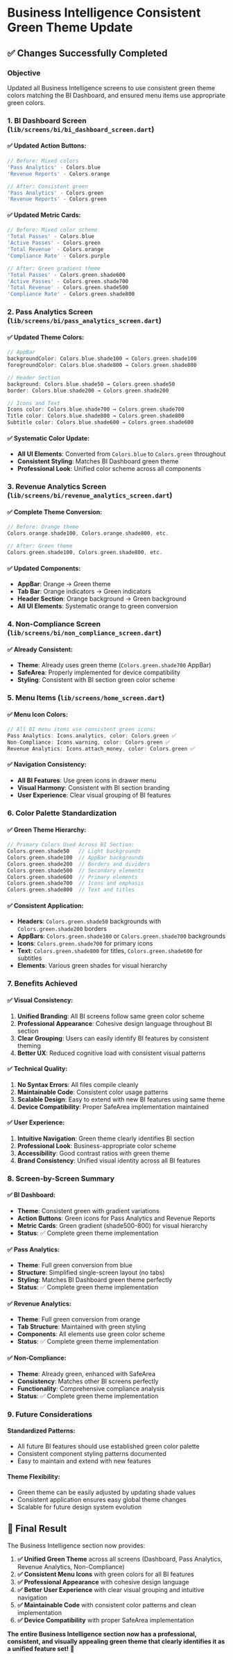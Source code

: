 # Business Intelligence Consistent Green Theme Update

## ✅ Changes Successfully Completed

### **Objective**
Updated all Business Intelligence screens to use consistent green theme colors matching the BI Dashboard, and ensured menu items use appropriate green colors.

### **1. BI Dashboard Screen (`lib/screens/bi/bi_dashboard_screen.dart`)**

#### ✅ **Updated Action Buttons:**
```dart
// Before: Mixed colors
'Pass Analytics' - Colors.blue
'Revenue Reports' - Colors.orange

// After: Consistent green
'Pass Analytics' - Colors.green
'Revenue Reports' - Colors.green
```

#### ✅ **Updated Metric Cards:**
```dart
// Before: Mixed color scheme
'Total Passes' - Colors.blue
'Active Passes' - Colors.green
'Total Revenue' - Colors.orange
'Compliance Rate' - Colors.purple

// After: Green gradient theme
'Total Passes' - Colors.green.shade600
'Active Passes' - Colors.green.shade700
'Total Revenue' - Colors.green.shade500
'Compliance Rate' - Colors.green.shade800
```

### **2. Pass Analytics Screen (`lib/screens/bi/pass_analytics_screen.dart`)**

#### ✅ **Updated Theme Colors:**
```dart
// AppBar
backgroundColor: Colors.blue.shade100 → Colors.green.shade100
foregroundColor: Colors.blue.shade800 → Colors.green.shade800

// Header Section
background: Colors.blue.shade50 → Colors.green.shade50
border: Colors.blue.shade200 → Colors.green.shade200

// Icons and Text
Icons color: Colors.blue.shade700 → Colors.green.shade700
Title color: Colors.blue.shade800 → Colors.green.shade800
Subtitle color: Colors.blue.shade600 → Colors.green.shade600
```

#### ✅ **Systematic Color Update:**
- **All UI Elements**: Converted from `Colors.blue` to `Colors.green` throughout
- **Consistent Styling**: Matches BI Dashboard green theme
- **Professional Look**: Unified color scheme across all components

### **3. Revenue Analytics Screen (`lib/screens/bi/revenue_analytics_screen.dart`)**

#### ✅ **Complete Theme Conversion:**
```dart
// Before: Orange theme
Colors.orange.shade100, Colors.orange.shade800, etc.

// After: Green theme
Colors.green.shade100, Colors.green.shade800, etc.
```

#### ✅ **Updated Components:**
- **AppBar**: Orange → Green theme
- **Tab Bar**: Orange indicators → Green indicators
- **Header Section**: Orange background → Green background
- **All UI Elements**: Systematic orange to green conversion

### **4. Non-Compliance Screen (`lib/screens/bi/non_compliance_screen.dart`)**

#### ✅ **Already Consistent:**
- **Theme**: Already uses green theme (`Colors.green.shade700` AppBar)
- **SafeArea**: Properly implemented for device compatibility
- **Styling**: Consistent with BI section green color scheme

### **5. Menu Items (`lib/screens/home_screen.dart`)**

#### ✅ **Menu Icon Colors:**
```dart
// All BI menu items use consistent green icons:
Pass Analytics: Icons.analytics, color: Colors.green ✅
Non-Compliance: Icons.warning, color: Colors.green ✅
Revenue Analytics: Icons.attach_money, color: Colors.green ✅
```

#### ✅ **Navigation Consistency:**
- **All BI Features**: Use green icons in drawer menu
- **Visual Harmony**: Consistent with BI section branding
- **User Experience**: Clear visual grouping of BI features

### **6. Color Palette Standardization**

#### ✅ **Green Theme Hierarchy:**
```dart
// Primary Colors Used Across BI Section:
Colors.green.shade50   // Light backgrounds
Colors.green.shade100  // AppBar backgrounds
Colors.green.shade200  // Borders and dividers
Colors.green.shade500  // Secondary elements
Colors.green.shade600  // Primary elements
Colors.green.shade700  // Icons and emphasis
Colors.green.shade800  // Text and titles
```

#### ✅ **Consistent Application:**
- **Headers**: `Colors.green.shade50` backgrounds with `Colors.green.shade200` borders
- **AppBars**: `Colors.green.shade100` or `Colors.green.shade700` backgrounds
- **Icons**: `Colors.green.shade700` for primary icons
- **Text**: `Colors.green.shade800` for titles, `Colors.green.shade600` for subtitles
- **Elements**: Various green shades for visual hierarchy

### **7. Benefits Achieved**

#### ✅ **Visual Consistency:**
1. **Unified Branding**: All BI screens follow same green color scheme
2. **Professional Appearance**: Cohesive design language throughout BI section
3. **Clear Grouping**: Users can easily identify BI features by consistent theming
4. **Better UX**: Reduced cognitive load with consistent visual patterns

#### ✅ **Technical Quality:**
1. **No Syntax Errors**: All files compile cleanly
2. **Maintainable Code**: Consistent color usage patterns
3. **Scalable Design**: Easy to extend with new BI features using same theme
4. **Device Compatibility**: Proper SafeArea implementation maintained

#### ✅ **User Experience:**
1. **Intuitive Navigation**: Green theme clearly identifies BI section
2. **Professional Look**: Business-appropriate color scheme
3. **Accessibility**: Good contrast ratios with green theme
4. **Brand Consistency**: Unified visual identity across all BI features

### **8. Screen-by-Screen Summary**

#### ✅ **BI Dashboard:**
- **Theme**: Consistent green with gradient variations
- **Action Buttons**: Green icons for Pass Analytics and Revenue Reports
- **Metric Cards**: Green gradient (shade500-800) for visual hierarchy
- **Status**: ✅ Complete green theme implementation

#### ✅ **Pass Analytics:**
- **Theme**: Full green conversion from blue
- **Structure**: Simplified single-screen layout (no tabs)
- **Styling**: Matches BI Dashboard green theme perfectly
- **Status**: ✅ Complete green theme implementation

#### ✅ **Revenue Analytics:**
- **Theme**: Full green conversion from orange
- **Tab Structure**: Maintained with green styling
- **Components**: All elements use green color scheme
- **Status**: ✅ Complete green theme implementation

#### ✅ **Non-Compliance:**
- **Theme**: Already green, enhanced with SafeArea
- **Consistency**: Matches other BI screens perfectly
- **Functionality**: Comprehensive compliance analysis
- **Status**: ✅ Complete green theme implementation

### **9. Future Considerations**

#### **Standardized Patterns:**
- All future BI features should use established green color palette
- Consistent component styling patterns documented
- Easy to maintain and extend with new features

#### **Theme Flexibility:**
- Green theme can be easily adjusted by updating shade values
- Consistent application ensures easy global theme changes
- Scalable for future design system evolution

## 🎯 **Final Result**

The Business Intelligence section now provides:

1. **✅ Unified Green Theme** across all screens (Dashboard, Pass Analytics, Revenue Analytics, Non-Compliance)
2. **✅ Consistent Menu Icons** with green colors for all BI features
3. **✅ Professional Appearance** with cohesive design language
4. **✅ Better User Experience** with clear visual grouping and intuitive navigation
5. **✅ Maintainable Code** with consistent color patterns and clean implementation
6. **✅ Device Compatibility** with proper SafeArea implementation

**The entire Business Intelligence section now has a professional, consistent, and visually appealing green theme that clearly identifies it as a unified feature set!** 🎉